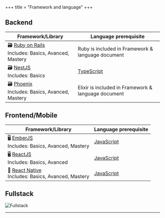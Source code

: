 +++
title = "Framework and language"
+++

## Backend

| Framework/Library | Language prerequisite |
|---|---|
| 🗃️ [Ruby on Rails](/web_development/skills/framework-and-language/ruby_on_rails/)<br />Includes: Basics, Avanced, Mastery | Ruby is included in Framework & language document |
| 🗃️ [NestJS](/web_development/skills/framework-and-language/nestjs/)<br />Includes: Basics | [TypeScript](/web_development/skills/framework-and-language/typescript/) |
| 🗃️ [Phoenix](/web_development/skills/framework-and-language/elixir/)<br />Includes: Basics, Avanced, Mastery | Elixir is included in Framework & language document |

## Frontend/Mobile

| Framework/Library | Language prerequisite |
|---|---|
| 🖥️ [EmberJS](/web_development/skills/framework-and-language/ember/)<br />Includes: Basics, Avanced, Mastery | [JavaScript](/web_development/skills/framework-and-language/javascript/) |
| 🖥️ [ReactJS](/web_development/skills/framework-and-language/react/)<br />Includes: Basics, Avanced | [JavaScript](/web_development/skills/framework-and-language/javascript/) |
| 📱 [React Native](/web_development/skills/framework-and-language/react-native/)<br />Includes: Basics, Avanced, Mastery | [JavaScript](/web_development/skills/framework-and-language/javascript/) |

## Fullstack
![Fullstack](https://github.com/Selleo/DevPath/raw/master/content/fullstack.png)

<hr />